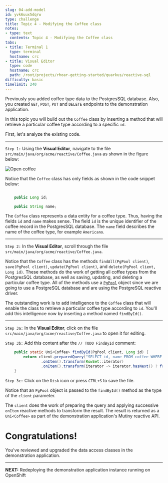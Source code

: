 ```yaml
---
slug: 04-add-model
id: yvk6uux5dqrw
type: challenge
title: Topic 4 - Modifying the Coffee class
notes:
- type: text
  contents: Topic 4 - Modifying the Coffee class
tabs:
- title: Terminal 1
  type: terminal
  hostname: crc
- title: Visual Editor
  type: code
  hostname: crc
  path: /root/projects/rhoar-getting-started/quarkus/reactive-sql
difficulty: basic
timelimit: 240
---
```

Previously you added coffee type data to the PostgresSQL database. Also, you created `GET`, `POST`, `PUT` and `DELETE` endpoints to the demonstration application.

In this topic you will build out the `Coffee` class by inserting a method that will retrieve a particular coffee type according to a specific `id`.

First, let's analyze the existing code.

----

`Step 1:` Using the **Visual Editor**, navigate to the file `src/main/java/org/acme/reactive/Coffee.java` as shown in the figure below:

![Open coffee](..\assets\open-coffee.png)

Notice that the `Coffee` class has only fields as shown in the code snippet below:

```java

    public Long id;

    public String name;

```

The `Coffee` class represents a data entity for a coffee type. Thus, having the fields `id` and `name` makes sense. The field `id` is the unique identifier of the coffee record in the PostgresSQL database. The `name` field describes the name of the coffee type, for example `Americano`.

----

`Step 2:` In the **Visual Editor**, scroll through the file `src/main/java/org/acme/reactive/Coffee.java`.

Notice that the `Coffee` class has the methods `findAll(PgPool client)`, `save(PgPool client)`, `update(PgPool client)`, and `delete(PgPool client, Long id)`. These methods do the work of getting all coffee types from the PostgresSQL database, as well as saving, updating, and deleting a particular coffee type. All of the methods use a [`PgPool`](https://pgpool.net/mediawiki/index.php/Main_Page) object since we are going to use a PostgreSQL database and are using the PostgreSQL reactive driver.

The outstanding work is to add intelligence to the `Coffee` class that will enable the class to retrieve a particular coffee type according to `id`. You'll add this intelligence now by inserting a method named `findById()`.

----

`Step 3a:` In the **Visual Editor**, click on the file `src/main/java/org/acme/reactive/Coffee.java` to open it for editing.

`Step 3b:` Add this content after the `// TODO FindById` comment:

```java
    public static Uni<Coffee> findById(PgPool client, Long id) {
        return client.preparedQuery("SELECT id, name FROM coffee WHERE id = $1").execute(Tuple.of(id))
                .onItem().transform(RowSet::iterator)
                .onItem().transform(iterator -> iterator.hasNext() ? from(iterator.next()) : null);
    }
```
`Step 3c:` Click on the `Disk` icon or press `CTRL+S` to save the file.

Notice that an `PgPool` object is passed to the `findById()` method as the type of the `client` parameter.

The `client` does the work of preparing the query and applying successive `onItem` reactive methods to transform the result. The result is returned as a `Uni<Coffee>` as part of the demonstration application's Mutiny reactive API.


# Congratulations!

You've reviewed and upgraded the data access classes in the demonstration application.

----

**NEXT:** Redeploying the demonstration application instance running on OpenShift